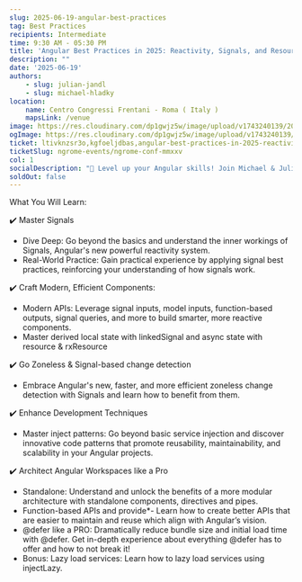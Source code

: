 ```yaml
---
slug: 2025-06-19-angular-best-practices
tag: Best Practices
recipients: Intermediate
time: 9:30 AM - 05:30 PM
title: 'Angular Best Practices in 2025: Reactivity, Signals, and Resource Based Architecture'
description: ""
date: '2025-06-19'
authors: 
    - slug: julian-jandl
    - slug: michael-hladky
location: 
    name: Centro Congressi Frentani - Roma ( Italy )
    mapsLink: /venue
image: https://res.cloudinary.com/dp1gwjz5w/image/upload/v1743240139/2025/WORKSHOP__BEST_PRACTICE__OG_Image_brfagz.jpg
ogImage: https://res.cloudinary.com/dp1gwjz5w/image/upload/v1743240139/2025/WORKSHOP__BEST_PRACTICE__OG_Image_brfagz.jpg
ticket: ltivknzsr3o,kgfoeljdbas,angular-best-practices-in-2025-reactivity-signals-and-resource-based-architecture,ngrome-in-person-regular-june-27-2024
ticketSlug: ngrome-events/ngrome-conf-mmxxv
col: 1
socialDescription: "🚀 Level up your Angular skills! Join Michael & Julian's workshop: Angular Best Practices in 2025: Reactivity, Signals, and Resource-Based Architecture. Master Signals, build efficient components, go zoneless, and architect like a pro. Learn more & register! #NGRome #Angular #Signals #Workshop"
soldOut: false
---
```


What You Will Learn:

✔️ Master Signals
- Dive Deep: Go beyond the basics and understand the inner workings of Signals, Angular's new powerful reactivity system.
- Real-World Practice: Gain practical experience by applying signal best practices, reinforcing your understanding of how signals work.

✔️ Craft Modern, Efficient Components:
- Modern APIs: Leverage signal inputs, model inputs, function-based outputs, signal queries, and more to build smarter, more reactive components.
- Master derived local state with linkedSignal and async state with resource & rxResource

✔️ Go Zoneless & Signal-based change detection
- Embrace Angular's new, faster, and more efficient zoneless change detection with Signals and learn how to benefit from them.

✔️ Enhance Development Techniques
- Master inject patterns: Go beyond basic service injection and discover innovative code patterns that promote reusability, maintainability, and scalability in your Angular projects.

✔️ Architect Angular Workspaces like a Pro
- Standalone: Understand and unlock the benefits of a more modular architecture with standalone components, directives and pipes.
- Function-based APIs and provide*- Learn how to create better APIs that are easier to maintain and reuse which align with Angular’s vision.
- @defer like a PRO: Dramatically reduce bundle size and initial load time with @defer. Get in-depth experience about everything @defer has to offer and how to not break it!
- Bonus: Lazy load services: Learn how to lazy load services using injectLazy.
